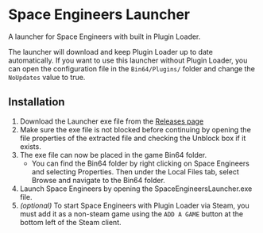 # Space Engineers Launcher

A launcher for Space Engineers with built in Plugin Loader.

The launcher will download and keep Plugin Loader up to date automatically. If you want to use this launcher without Plugin Loader, you can open the configuration file in the `Bin64/Plugins/` folder and change the `NoUpdates` value to true.

## Installation

1. Download the Launcher exe file from the [Releases page](https://github.com/sepluginloader/SpaceEngineersLauncher/releases/latest)
2. Make sure the exe file is not blocked before continuing by opening the file properties of the extracted file and checking the Unblock box if it exists. 
3. The exe file can now be placed in the game Bin64 folder.
	- You can find the Bin64 folder by right clicking on Space Engineers and selecting Properties. Then under the Local Files tab, select Browse and navigate to the Bin64 folder. 
4. Launch Space Engineers by opening the SpaceEngineersLauncher.exe file. 
5. *(optional)* To start Space Engineers with Plugin Loader via Steam, you must add it as a non-steam game using the `ADD A GAME` button at the bottom left of the Steam client.
